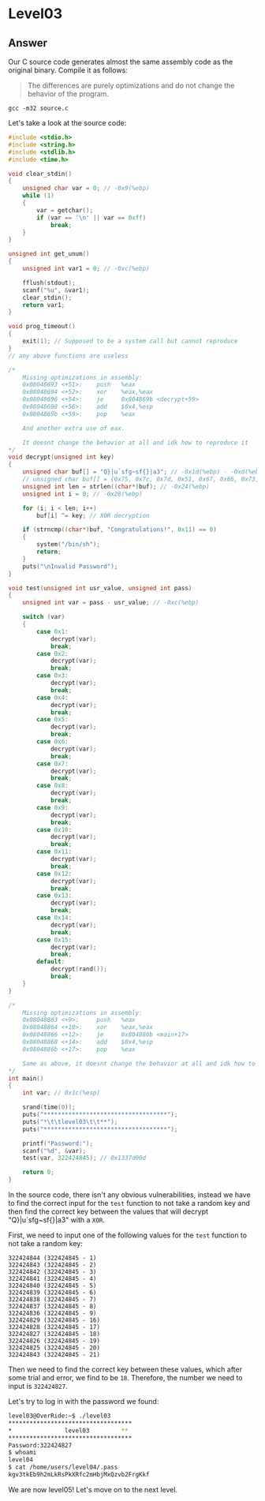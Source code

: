 # Level03

## Answer
Our C source code generates almost the same assembly code as the original binary. Compile it as follows:
> The differences are purely optimizations and do not change the behavior of the program.
```
gcc -m32 source.c
```

Let's take a look at the source code:
```c
#include <stdio.h>
#include <string.h>
#include <stdlib.h>
#include <time.h>

void clear_stdin()
{
    unsigned char var = 0; // -0x9(%ebp)
    while (1)
    {
        var = getchar();
        if (var == '\n' || var == 0xff)
            break;
    }
}

unsigned int get_unum()
{
    unsigned int var1 = 0; // -0xc(%ebp)

    fflush(stdout);
    scanf("%u", &var1);
    clear_stdin();
    return var1;
}

void prog_timeout()
{
    exit(1); // Supposed to be a system call but cannot reproduce
}
// any above functions are useless

/* 
    Missing optimizations in assembly:
    0x08048693 <+51>:    push   %eax
    0x08048694 <+52>:    xor    %eax,%eax
    0x08048696 <+54>:    je     0x804869b <decrypt+59>
    0x08048698 <+56>:    add    $0x4,%esp
    0x0804869b <+59>:    pop    %eax

    And another extra use of eax.

    It doesnt change the behavior at all and idk how to reproduce it
*/
void decrypt(unsigned int key)
{
    unsigned char buf[] = "Q}|u`sfg~sf{}|a3"; // -0x1d(%ebp) - -0xd(%ebp)
    // unsigned char buf[] = {0x75, 0x7c, 0x7d, 0x51, 0x67, 0x66, 0x73, 0x60, 0x7b, 0x66, 0x73, 0x7e, 0x33, 0x61, 0x7c, 0x7d, 0x00};
    unsigned int len = strlen((char*)buf); // -0x24(%ebp)
    unsigned int i = 0; // -0x28(%ebp)

    for (i; i < len; i++)
        buf[i] ^= key; // XOR decryption

    if (strncmp((char*)buf, "Congratulations!", 0x11) == 0)
    {
        system("/bin/sh");
        return;
    }
    puts("\nInvalid Password");
}

void test(unsigned int usr_value, unsigned int pass)
{
    unsigned int var = pass - usr_value; // -0xc(%ebp)

    switch (var)
    {
        case 0x1:
            decrypt(var);
            break;
        case 0x2:
            decrypt(var);
            break;
        case 0x3:
            decrypt(var);
            break;
        case 0x4:
            decrypt(var);
            break;
        case 0x5:
            decrypt(var);
            break;
        case 0x6:
            decrypt(var);
            break;
        case 0x7:
            decrypt(var);
            break;
        case 0x8:
            decrypt(var);
            break;
        case 0x9:
            decrypt(var);
            break;
        case 0x10:
            decrypt(var);
            break;
        case 0x11:
            decrypt(var);
            break;
        case 0x12:
            decrypt(var);
            break;
        case 0x13:
            decrypt(var);
            break;
        case 0x14:
            decrypt(var);
            break;
        case 0x15:
            decrypt(var);
            break;
        default:
            decrypt(rand());
            break;
    }
}

/*
    Missing optimizations in assembly:
    0x08048863 <+9>:     push   %eax
    0x08048864 <+10>:    xor    %eax,%eax
    0x08048866 <+12>:    je     0x804886b <main+17>
    0x08048868 <+14>:    add    $0x4,%esp
    0x0804886b <+17>:    pop    %eax

    Same as above, it doesnt change the behavior at all and idk how to reproduce it
*/
int main()
{
    int var; // 0x1c(%esp)

    srand(time(0));
    puts("***********************************");
    puts("*\t\tlevel03\t\t**");
    puts("***********************************");

    printf("Password:");
    scanf("%d", &var);
    test(var, 322424845); // 0x1337d00d

    return 0;
}
```

In the source code, there isn't any obvious vulnerabilities, instead we have to find the correct input for the `test` function to not take a random key and then find the correct key between the values that will decrypt "Q}|u\`sfg~sf{}|a3" with a `XOR`.

First, we need to input one of the following values for the `test` function to not take a random key:
```
322424844 (322424845 - 1)
322424843 (322424845 - 2)
322424842 (322424845 - 3)
322424841 (322424845 - 4)
322424840 (322424845 - 5)
322424839 (322424845 - 6)
322424838 (322424845 - 7)
322424837 (322424845 - 8)
322424836 (322424845 - 9)
322424829 (322424845 - 16)
322424828 (322424845 - 17)
322424827 (322424845 - 18)
322424826 (322424845 - 19)
322424825 (322424845 - 20)
322424843 (322424845 - 21)
```

Then we need to find the correct key between these values, which after some trial and error, we find to be `18`. Therefore, the number we need to input is `322424827`.

Let's try to log in with the password we found:
```bash
level03@OverRide:~$ ./level03
***********************************
*               level03         **
***********************************
Password:322424827
$ whoami
level04
$ cat /home/users/level04/.pass
kgv3tkEb9h2mLkRsPkXRfc2mHbjMxQzvb2FrgKkf
```

We are now level05! Let's move on to the next level.

